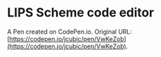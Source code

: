 # LIPS Scheme code editor

A Pen created on CodePen.io. Original URL: [https://codepen.io/jcubic/pen/VwKeZob](https://codepen.io/jcubic/pen/VwKeZob).


